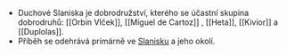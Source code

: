 - Duchové Slaniska je dobrodružství, kterého se účastní skupina dobrodruhů: [[Orbin Vlček]], [[Miguel de Cartoz]] , [[Heta]], [[Kivior]] a [[Duplolas]].
- Příběh se odehrává primárně ve [Slanisku](Slanisko) a jeho okolí.